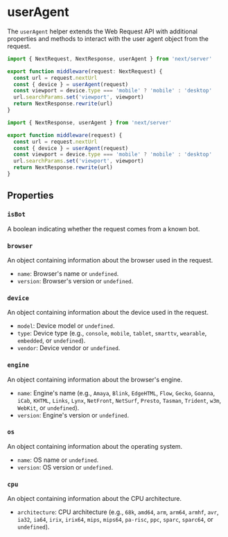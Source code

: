 # userAgent

The `userAgent` helper extends the Web Request API with additional properties and methods to interact with the user agent object from the request.

```ts
import { NextRequest, NextResponse, userAgent } from 'next/server'

export function middleware(request: NextRequest) {
  const url = request.nextUrl
  const { device } = userAgent(request)
  const viewport = device.type === 'mobile' ? 'mobile' : 'desktop'
  url.searchParams.set('viewport', viewport)
  return NextResponse.rewrite(url)
}
```

```js
import { NextResponse, userAgent } from 'next/server'

export function middleware(request) {
  const url = request.nextUrl
  const { device } = userAgent(request)
  const viewport = device.type === 'mobile' ? 'mobile' : 'desktop'
  url.searchParams.set('viewport', viewport)
  return NextResponse.rewrite(url)
}
```

## Properties

### `isBot`
A boolean indicating whether the request comes from a known bot.

### `browser`
An object containing information about the browser used in the request.
- `name`: Browser's name or `undefined`.
- `version`: Browser's version or `undefined`.

### `device`
An object containing information about the device used in the request.
- `model`: Device model or `undefined`.
- `type`: Device type (e.g., `console`, `mobile`, `tablet`, `smarttv`, `wearable`, `embedded`, or `undefined`).
- `vendor`: Device vendor or `undefined`.

### `engine`
An object containing information about the browser's engine.
- `name`: Engine's name (e.g., `Amaya`, `Blink`, `EdgeHTML`, `Flow`, `Gecko`, `Goanna`, `iCab`, `KHTML`, `Links`, `Lynx`, `NetFront`, `NetSurf`, `Presto`, `Tasman`, `Trident`, `w3m`, `WebKit`, or `undefined`).
- `version`: Engine's version or `undefined`.

### `os`
An object containing information about the operating system.
- `name`: OS name or `undefined`.
- `version`: OS version or `undefined`.

### `cpu`
An object containing information about the CPU architecture.
- `architecture`: CPU architecture (e.g., `68k`, `amd64`, `arm`, `arm64`, `armhf`, `avr`, `ia32`, `ia64`, `irix`, `irix64`, `mips`, `mips64`, `pa-risc`, `ppc`, `sparc`, `sparc64`, or `undefined`).